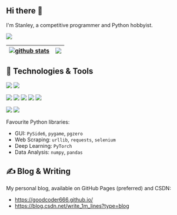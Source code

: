 ## Hi there 👋

<!--
**GoodCoder666/GoodCoder666** is a ✨ _special_ ✨ repository because its `README.md` (this file) appears on your GitHub profile.

Here are some ideas to get you started:

- 🔭 I’m currently working on ...
- 🌱 I’m currently learning ...
- 👯 I’m looking to collaborate on ...
- 🤔 I’m looking for help with ...
- 💬 Ask me about ...
- 📫 How to reach me: ...
- 😄 Pronouns: ...
- ⚡ Fun fact: ...
-->

I'm Stanley, a competitive programmer and Python hobbyist.

![](https://komarev.com/ghpvc/?username=GoodCoder666&color=orange)

| <a href="https://github.com/GoodCoder666"><img align="center" src="https://github-readme-stats.vercel.app/api?username=GoodCoder666&show_icons=true&include_all_commits=true&theme=buefy&hide_border=true" alt="github stats" /></a> | <a href="https://github.com/GoodCoder666"><img align="center" src="https://github-readme-stats.vercel.app/api/top-langs/?username=GoodCoder666&layout=compact&langs_count=6&exclude_repo=GoodCoder666.github.io&theme=buefy&hide_border=true" /></a> |
| ------------- | ------------- |

## 🔧 Technologies & Tools

![](https://img.shields.io/badge/OS-Windows-blue?style=flat&logo=windows&logoColor=white)
![](https://img.shields.io/badge/Editor-VS_Code-blue?style=flat&logo=visual-studio-code&logoColor=white)

![](https://img.shields.io/badge/Code-Python-2bbc8a?style=flat&logo=python&logoColor=white)
![](https://img.shields.io/badge/Code-C/C++-2bbc8a?style=flat&logo=cplusplus&logoColor=white)
![](https://img.shields.io/badge/Code-Java-2bbc8a?style=flat&logo=coffeescript&logoColor=white)
![](https://img.shields.io/badge/Code-JavaScript-2bbc8a?style=flat&logo=javascript&logoColor=white)
![](https://img.shields.io/badge/Code-TypeScript-2bbc8a?style=flat&logo=typescript&logoColor=white)

![](https://img.shields.io/badge/Tools-Electron-red?style=flat&logo=electron&logoColor=white)
![](https://img.shields.io/badge/Tools-Qt-red?style=flat&logo=qt&logoColor=white)

Favourite Python libraries:
- GUI: `PySide6`, `pygame`, `pgzero`
- Web Scraping: `urllib`, `requests`, `selenium`
- Deep Learning: `PyTorch`
- Data Analysis: `numpy`, `pandas`

## &#x270d; Blog & Writing

My personal blog, available on GitHub Pages (preferred) and CSDN:
- https://goodcoder666.github.io/
- https://blog.csdn.net/write_1m_lines?type=blog
